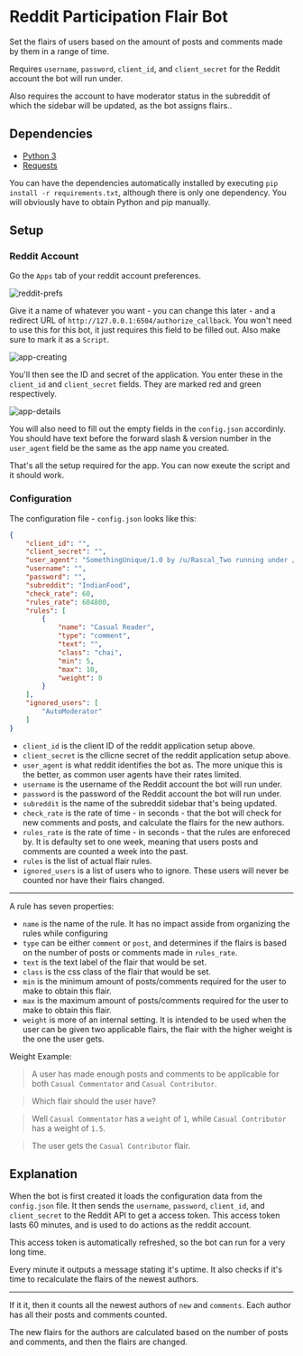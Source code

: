 # Reddit Participation Flair Bot

Set the flairs of users based on the amount of posts and comments made by them in a range of time.

Requires `username`, `password`, `client_id`, and `client_secret` for the Reddit account the bot will run under.

Also requires the account to have moderator status in the subreddit of which the sidebar will be updated, as the bot assigns flairs..

## Dependencies

- [Python 3](https://www.python.org/download/releases/3.0/)
- [Requests](http://docs.python-requests.org/en/master/)

You can have the dependencies automatically installed by executing `pip install -r requirements.txt`, although there is only one dependency. You will obviously have to obtain Python and pip manually.

## Setup

### Reddit Account

Go the `Apps` tab of your reddit account preferences.

![reddit-prefs](https://i.imgur.com/fA33kDv.png)

Give it a name of whatever you want - you can change this later - and a redirect URL of `http://127.0.0.1:6504/authorize_callback`. You won't need to use this for this bot, it just requires this field to be filled out. Also make sure to mark it as a `Script`.

![app-creating](https://i.imgur.com/s44fMdw.png)

You'll then see the ID and secret of the application. You enter these in the `client_id` and `client_secret` fields. They are marked red and green respectively.

![app-details](https://i.imgur.com/hydS5CT.png)

You will also need to fill out the empty fields in the `config.json` accordinly. You should have text before the forward slash & version number in the `user_agent` field be the same as the app name you created.

That's all the setup required for the app. You can now exeute the script and it should work.

### Configuration

The configuration file - `config.json` looks like this:

```json
{
    "client_id": "",
    "client_secret": "",
    "user_agent": "SomethingUnique/1.0 by /u/Rascal_Two running under /u/{BOT_NAME} at /r/{SUBREDDIT_NAME}",
    "username": "",
    "password": "",
    "subreddit": "IndianFood",
    "check_rate": 60,
    "rules_rate": 604800,
    "rules": [
        {
            "name": "Casual Reader",
            "type": "comment",
            "text": "",
            "class": "chai",
            "min": 5,
            "max": 10,
            "weight": 0
        }
    ],
    "ignored_users": [
        "AutoModerator"
    ]
}
```

- `client_id` is the client ID of the reddit application setup above.
- `client_secret` is the cllicne secret of the reddit application setup above.
- `user_agent` is what reddit identifies the bot as. The more unique this is the better, as common user agents have their rates limited.
- `username` is the username of the Reddit account the bot will run under.
- `password` is the password of the Reddit account the bot will run under.
- `subreddit` is the name of the subreddit sidebar that's being updated.
- `check_rate` is the rate of time - in seconds - that the bot will check for new comments and posts, and calculate the flairs for the new authors.
- `rules_rate` is the rate of time - in seconds - that the rules are enforeced by. It is defaulty set to one week, meaning that users posts and comments are counted a week into the past.
- `rules` is the list of actual flair rules.
- `ignored_users` is a list of users who to ignore. These users will never be counted nor have their flairs changed.

*****

A rule has seven properties:

- `name` is the name of the rule. It has no impact asside from organizing the rules while configuring
- `type` can be either `comment` or `post`, and determines if the flairs is based on the number of posts or comments made in `rules_rate`.
- `text` is the text label of the flair that would be set.
- `class` is the css class of the flair that would be set.
- `min` is the minimum amount of posts/comments required for the user to make to obtain this flair.
- `max` is the maximum amount of posts/comments required for the user to make to obtain this flair.
- `weight` is more of an internal setting. It is intended to be used when the user can be given two applicable flairs, the flair with the higher weight is the one the user gets.

Weight Example:

> A user has made enough posts and comments to be applicable for both `Casual Commentator` and `Casual Contributor`.

> Which flair should the user have?

> Well `Casual Commentator` has a `weight` of `1`, while `Casual Contributor` has a weight of `1.5`.

> The user gets the `Casual Contributor` flair.

## Explanation

When the bot is first created it loads the configuration data from the `config.json` file. It then sends the `username`, `password`, `client_id`, and `client_secret` to the Reddit API to get a access token. This access token lasts 60 minutes, and is used to do actions as the reddit account.

This access token is automatically refreshed, so the bot can run for a very long time.

Every minute it outputs a message stating it's uptime. It also checks if it's time to recalculate the flairs of the newest authors.

*****

If it it, then it counts all the newest authors of `new` and `comments`. Each author has all their posts and comments counted.

The new flairs for the authors are calculated based on the number of posts and comments, and then the flairs are changed.
